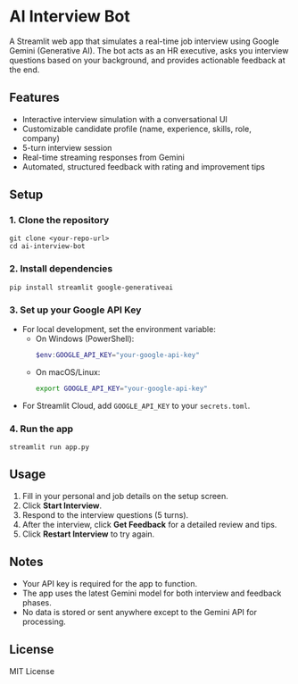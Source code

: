 # AI Interview Bot

A Streamlit web app that simulates a real-time job interview using Google Gemini (Generative AI). The bot acts as an HR executive, asks you interview questions based on your background, and provides actionable feedback at the end.

## Features
- Interactive interview simulation with a conversational UI
- Customizable candidate profile (name, experience, skills, role, company)
- 5-turn interview session
- Real-time streaming responses from Gemini
- Automated, structured feedback with rating and improvement tips

## Setup

### 1. Clone the repository
```
git clone <your-repo-url>
cd ai-interview-bot
```

### 2. Install dependencies
```
pip install streamlit google-generativeai
```

### 3. Set up your Google API Key
- For local development, set the environment variable:
  - On Windows (PowerShell):
    ```powershell
    $env:GOOGLE_API_KEY="your-google-api-key"
    ```
  - On macOS/Linux:
    ```bash
    export GOOGLE_API_KEY="your-google-api-key"
    ```
- For Streamlit Cloud, add `GOOGLE_API_KEY` to your `secrets.toml`.

### 4. Run the app
```
streamlit run app.py
```

## Usage
1. Fill in your personal and job details on the setup screen.
2. Click **Start Interview**.
3. Respond to the interview questions (5 turns).
4. After the interview, click **Get Feedback** for a detailed review and tips.
5. Click **Restart Interview** to try again.

## Notes
- Your API key is required for the app to function.
- The app uses the latest Gemini model for both interview and feedback phases.
- No data is stored or sent anywhere except to the Gemini API for processing.

## License
MIT License
